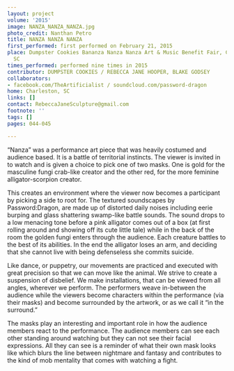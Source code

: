 ```yaml
---
layout: project
volume: '2015'
image: NANZA_NANZA_NANZA.jpg
photo_credit: Nanthan Petro
title: NANZA NANZA NANZA
first_performed: first performed on February 21, 2015
place: Dumpster Cookies Bananza Nanza Nanza Art & Music Benefit Fair, Charleston,
  SC
times_performed: performed nine times in 2015
contributor: DUMPSTER COOKIES / REBECCA JANE HOOPER, BLAKE GODSEY
collaborators:
- facebook.com/TheArtificialist / soundcloud.com/password-dragon
home: Charleston, SC
links: []
contact: RebeccaJaneSculpture@gmail.com
footnote: ''
tags: []
pages: 044-045

---
```


“Nanza” was a performance art piece that was heavily costumed and audience based. It is a battle of territorial instincts. The viewer is invited in to watch and is given a choice to pick one of two masks. One is gold for the masculine fungi crab-like creator and the other red, for the more feminine alligator-scorpion creator.

This creates an environment where the viewer now becomes a participant by picking a side to root for. The textured soundscapes by Password:Dragon, are made up of distorted daily noises including eerie burping and glass shattering swamp-like battle sounds. The sound drops to a low menacing tone before a pink alligator comes out of a box (at first rolling around and showing off its cute little tale) while in the back of the room the golden fungi enters through the audience. Each creature battles to the best of its abilities. In the end the alligator loses an arm, and deciding that she cannot live with being defenseless she commits suicide.

Like dance, or puppetry, our movements are practiced and executed with great precision so that we can move like the animal. We strive to create a suspension of disbelief. We make installations, that can be viewed from all angles, wherever we perform. The performers weave in-between the audience while the viewers become characters within the performance (via their masks) and become surrounded by the artwork, or as we call it “in the surround.”

The masks play an interesting and important role in how the audience members react to the performance. The audience members can see each other standing around watching but they can not see their facial expressions. All they can see is a reminder of what their own mask looks like which blurs the line between nightmare and fantasy and contributes to the kind of mob mentality that comes with watching a fight.
